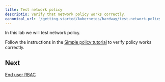 ```yaml
---
title: Test network policy
descriptio: Verify that network policy works correctly.
canonical_url: '/getting-started/kubernetes/hardway/test-network-policy'
---
```


In this lab we will test network policy.

Follow the instructions in the [Simple policy tutorial](/security/tutorials/kubernetes-policy-basic) to verify policy works correctly.

## Next

[End user RBAC](./end-user-rbac)
